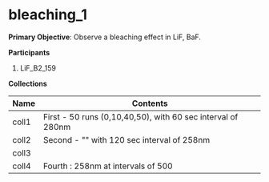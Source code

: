# bleaching_1

**Primary Objective**: Observe a bleaching effect in LiF, BaF.

**Participants**
1. LiF_B2_159

**Collections**

Name | Contents
--- | ---
coll1 | First - 50 runs (0,10,40,50), with 60 sec interval of 280nm
coll2 | Second - "" with 120 sec interval of 258nm
coll3 | 
coll4 | Fourth : 258nm at intervals of 500